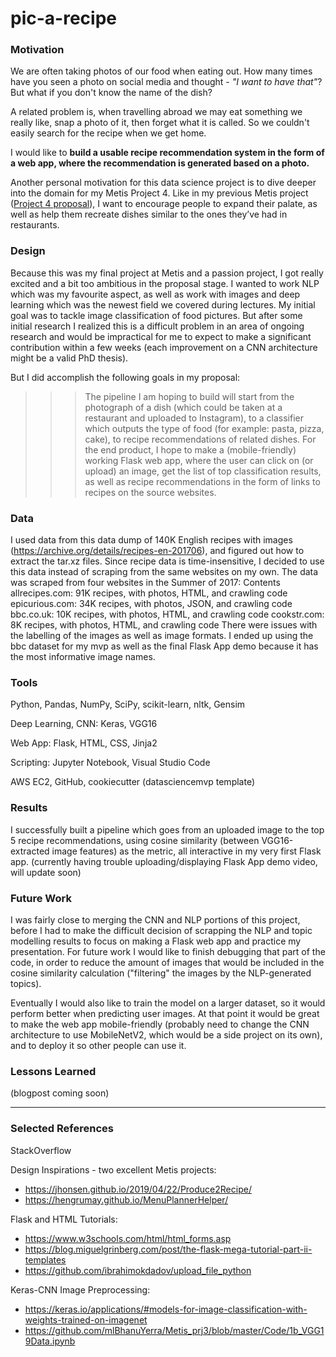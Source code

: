 # pic-a-recipe

### Motivation
We are often taking photos of our food when eating out. How many times have you seen a photo on social media and thought - *"I want to have that"*? But what if you don't know the name of the dish?

A related problem is, when travelling abroad we may eat something we really like, snap a photo of it, then forget what it is called. So we couldn't easily search for the recipe when we get home. 

I would like to **build a usable recipe recommendation system in the form of a web app, where the recommendation is generated based on a photo.**

Another personal motivation for this data science project is to dive deeper into the domain for my Metis Project 4. Like in my previous Metis project ([Project 4 proposal](https://github.com/floraxinru/metisproject04/blob/master/Project4_proposal_v2.pdf)), I want to encourage people to expand their palate, as well as help them recreate dishes similar to the ones they’ve had in restaurants.


### Design
Because this was my final project at Metis and a passion project, I got really excited and a bit too ambitious in the proposal stage. I wanted to work NLP which was my favourite aspect, as well as work with images and deep learning which was the newest field we covered during lectures. My initial goal was to tackle image classification of food pictures. But after some initial research I realized this is a difficult problem in an area of ongoing research and would be impractical for me to expect to make a significant contribution within a few weeks (each improvement on a CNN architecture might be a valid PhD thesis).

But I did accomplish the following goals in my proposal:
>>> The pipeline I am hoping to build will start from the photograph of a dish (which could be taken at a restaurant and uploaded to Instagram), to a classifier which outputs the type of food (for example: pasta, pizza, cake), to recipe recommendations of related dishes. 
>>> For the end product, I hope to make a (mobile-friendly) working Flask web app, where the user can click on (or upload) an image, get the list of top classification results, as well as recipe recommendations in the form of links to recipes on the source websites.

### Data
I used data from this data dump of 140K English recipes with images (https://archive.org/details/recipes-en-201706), and figured out how to extract the tar.xz files. Since recipe data is time-insensitive, I decided to use this data instead of scraping from the same websites on my own. The data was scraped from four websites in the Summer of 2017:
Contents
    allrecipes.com: 91K recipes, with photos, HTML, and crawling code
    epicurious.com: 34K recipes, with photos, JSON, and crawling code
    bbc.co.uk:      10K recipes, with photos, HTML, and crawling code
    cookstr.com:    8K recipes, with photos, HTML, and crawling code
There were issues with the labelling of the images as well as image formats. I ended up using the bbc dataset for my mvp as well as the final Flask App demo because it has the most informative image names.

### Tools
Python, Pandas, NumPy, SciPy, scikit-learn, nltk, Gensim

Deep Learning, CNN: Keras, VGG16

Web App: Flask, HTML, CSS, Jinja2

Scripting: Jupyter Notebook, Visual Studio Code

AWS EC2, GitHub, cookiecutter (datasciencemvp template)


### Results
I successfully built a pipeline which goes from an uploaded image to the top 5 recipe recommendations, using cosine similarity (between VGG16-extracted image features) as the metric, all interactive in my very first Flask app. 
(currently having trouble uploading/displaying Flask App demo video, will update soon)

### Future Work
I was fairly close to merging the CNN and NLP portions of this project, before I had to make the difficult decision of scrapping the NLP and topic modelling results to focus on making a Flask web app and practice my presentation. For future work I would like to finish debugging that part of the code, in order to reduce the amount of images that would be included in the cosine similarity calculation ("filtering" the images by the NLP-generated topics).

Eventually I would also like to train the model on a larger dataset, so it would perform better when predicting user images. At that point it would be great to make the web app mobile-friendly (probably need to change the CNN architecture to use MobileNetV2, which would be a side project on its own), and to deploy it so other people can use it.

### Lessons Learned
(blogpost coming soon)

------
### Selected References
StackOverflow

Design Inspirations - two excellent Metis projects: 
- https://jhonsen.github.io/2019/04/22/Produce2Recipe/
- https://hengrumay.github.io/MenuPlannerHelper/

Flask and HTML Tutorials:
- https://www.w3schools.com/html/html_forms.asp
- https://blog.miguelgrinberg.com/post/the-flask-mega-tutorial-part-ii-templates
- https://github.com/ibrahimokdadov/upload_file_python

Keras-CNN Image Preprocessing:
- https://keras.io/applications/#models-for-image-classification-with-weights-trained-on-imagenet
- https://github.com/mlBhanuYerra/Metis_prj3/blob/master/Code/1b_VGG19Data.ipynb
